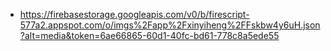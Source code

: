 - https://firebasestorage.googleapis.com/v0/b/firescript-577a2.appspot.com/o/imgs%2Fapp%2Fxinyiheng%2FFskbw4y6uH.json?alt=media&token=6ae66865-60d1-40fc-bd61-778c8a5ede55
